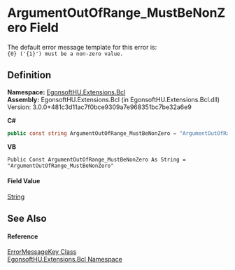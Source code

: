 # ArgumentOutOfRange_MustBeNonZero Field


The default error message template for this error is:  
`{0} ('{1}') must be a non-zero value.`



## Definition
**Namespace:** <a href="N_EgonsoftHU_Extensions_Bcl.md">EgonsoftHU.Extensions.Bcl</a>  
**Assembly:** EgonsoftHU.Extensions.Bcl (in EgonsoftHU.Extensions.Bcl.dll) Version: 3.0.0+481c3d11ac7f0bce9309a7e968351bc7be32a6e9

**C#**
``` C#
public const string ArgumentOutOfRange_MustBeNonZero = "ArgumentOutOfRange_MustBeNonZero"
```
**VB**
``` VB
Public Const ArgumentOutOfRange_MustBeNonZero As String = "ArgumentOutOfRange_MustBeNonZero"
```



#### Field Value
<a href="https://learn.microsoft.com/dotnet/api/system.string" target="_blank" rel="noopener noreferrer">String</a>

## See Also


#### Reference
<a href="T_EgonsoftHU_Extensions_Bcl_ErrorMessageKey.md">ErrorMessageKey Class</a>  
<a href="N_EgonsoftHU_Extensions_Bcl.md">EgonsoftHU.Extensions.Bcl Namespace</a>  
